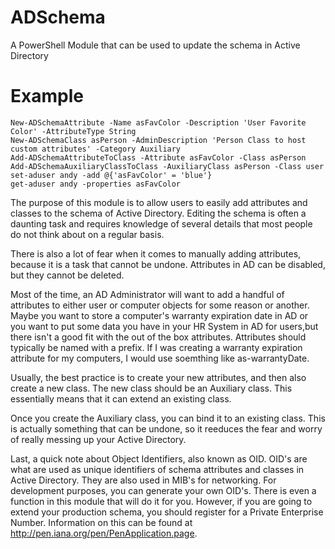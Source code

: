 # ADSchema
A PowerShell Module that can be used to update the schema in Active Directory

# Example

```
New-ADSchemaAttribute -Name asFavColor -Description 'User Favorite Color' -AttributeType String
New-ADSchemaClass asPerson -AdminDescription 'Person Class to host custom attributes' -Category Auxiliary
Add-ADSchemaAttributeToClass -Attribute asFavColor -Class asPerson
Add-ADSchemaAuxiliaryClassToClass -AuxiliaryClass asPerson -Class user
set-aduser andy -add @{'asFavColor' = 'blue'}
get-aduser andy -properties asFavColor
```
The purpose of this module is to allow users to easily add attributes and classes to the schema of Active Directory. Editing the schema is often a daunting task and requires knowledge of several  details that most people do not think about on a regular basis. 
    
There is also a lot of fear when it comes to manually adding attributes, because it is a task that cannot be undone. Attributes in AD can be disabled, but they cannot be deleted.

Most of the time, an AD Administrator will want to add a handful of attributes to either user or computer objects for some reason or another. Maybe you want to store a computer's warranty expiration date in AD or you want to put some data you have in your HR System in AD for users,but there isn't a good fit with the out of the box attributes. Attributes should typically be named with a prefix. If I was creating a warranty expiration attribute for my computers, I would use soemthing like as-warrantyDate. 

Usually, the best practice is to create your new attributes, and then also create a new class. The new class should be an Auxiliary class. This essentially means that it can extend an existing class. 

Once you create the Auxiliary class, you can bind it to an existing class. This is actually something that can be undone, so it reeduces the fear and worry of really messing up your Active Directory.

Last, a quick note about Object Identifiers, also known as OID. OID's are what are used as unique identifiers of schema attributes and classes in Active Directory. They are also used in MIB's for networking. For development purposes, you can generate your own OID's. There is even a function in this module that will do it for you. However, if you are going to extend your production schema, you should register for a Private Enterprise Number. Information on this can be found at http://pen.iana.org/pen/PenApplication.page. 